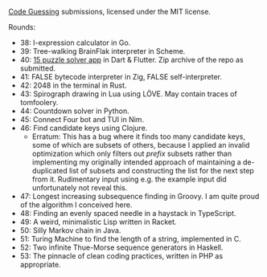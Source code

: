 [Code Guessing](https://cg.esolangs.gay/) submissions, licensed under the MIT license.

Rounds:

* 38: I-expression calculator in Go.
* 39: Tree-walking BrainFlak interpreter in Scheme.
* 40: [15 puzzle solver app](https://github.com/appgurueu/15) in Dart & Flutter. Zip archive of the repo as submitted.
* 41: FALSE bytecode interpreter in Zig, FALSE self-interpreter.
* 42: 2048 in the terminal in Rust.
* 43: Spirograph drawing in Lua using LÖVE. May contain traces of tomfoolery.
* 44: Countdown solver in Python.
* 45: Connect Four bot and TUI in Nim.
* 46: Find candidate keys using Clojure.
	* Erratum: This has a bug where it finds too many candidate keys,
	  some of which are subsets of others, because I applied
	  an invalid optimization which only filters out *prefix* subsets
	  rather than implementing my originally intended approach
	  of maintaining a de-duplicated list of subsets
	  and constructing the list for the next step from it.
	  Rudimentary input using e.g. the example input
	  did unfortunately not reveal this.
* 47: Longest increasing subsequence finding in Groovy.
      I am quite proud of the algorithm I conceived here.
* 48: Finding an evenly spaced needle in a haystack in TypeScript.
* 49: A weird, minimalistic Lisp written in Racket.
* 50: Silly Markov chain in Java.
* 51: Turing Machine to find the length of a string, implemented in C.
* 52: Two infinite Thue-Morse sequence generators in Haskell.
* 53: The pinnacle of clean coding practices, written in PHP as appropriate.
